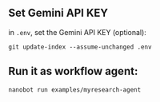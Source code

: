 ## Set Gemini API KEY
in `.env`, set the Gemini API KEY
(optional):
```
git update-index --assume-unchanged .env
```

## Run it as workflow agent:

```
nanobot run examples/myresearch-agent
```